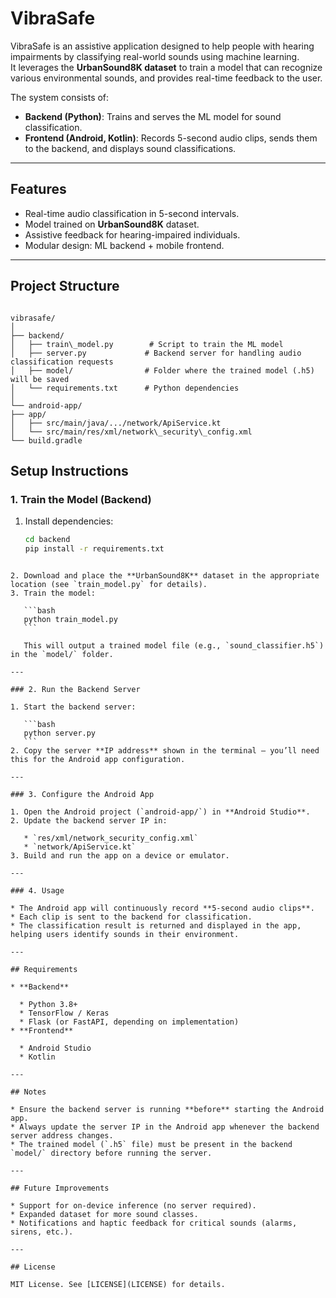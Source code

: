 # VibraSafe

VibraSafe is an assistive application designed to help people with hearing impairments by classifying real-world sounds using machine learning.  
It leverages the **UrbanSound8K dataset** to train a model that can recognize various environmental sounds, and provides real-time feedback to the user.

The system consists of:
- **Backend (Python)**: Trains and serves the ML model for sound classification.
- **Frontend (Android, Kotlin)**: Records 5-second audio clips, sends them to the backend, and displays sound classifications.

---

## Features
- Real-time audio classification in 5-second intervals.
- Model trained on **UrbanSound8K** dataset.
- Assistive feedback for hearing-impaired individuals.
- Modular design: ML backend + mobile frontend.

---

## Project Structure
```

vibrasafe/
│
├── backend/
│   ├── train\_model.py        # Script to train the ML model
│   ├── server.py             # Backend server for handling audio classification requests
│   ├── model/                # Folder where the trained model (.h5) will be saved
│   └── requirements.txt      # Python dependencies
│
└── android-app/
├── app/
│   ├── src/main/java/.../network/ApiService.kt
│   └── src/main/res/xml/network\_security\_config.xml
└── build.gradle

````

## Setup Instructions

### 1. Train the Model (Backend)
1. Install dependencies:
   ```bash
   cd backend
   pip install -r requirements.txt
````

2. Download and place the **UrbanSound8K** dataset in the appropriate location (see `train_model.py` for details).
3. Train the model:

   ```bash
   python train_model.py
   ```

   This will output a trained model file (e.g., `sound_classifier.h5`) in the `model/` folder.

---

### 2. Run the Backend Server

1. Start the backend server:

   ```bash
   python server.py
   ```
2. Copy the server **IP address** shown in the terminal — you’ll need this for the Android app configuration.

---

### 3. Configure the Android App

1. Open the Android project (`android-app/`) in **Android Studio**.
2. Update the backend server IP in:

   * `res/xml/network_security_config.xml`
   * `network/ApiService.kt`
3. Build and run the app on a device or emulator.

---

### 4. Usage

* The Android app will continuously record **5-second audio clips**.
* Each clip is sent to the backend for classification.
* The classification result is returned and displayed in the app, helping users identify sounds in their environment.

---

## Requirements

* **Backend**

  * Python 3.8+
  * TensorFlow / Keras
  * Flask (or FastAPI, depending on implementation)
* **Frontend**

  * Android Studio
  * Kotlin

---

## Notes

* Ensure the backend server is running **before** starting the Android app.
* Always update the server IP in the Android app whenever the backend server address changes.
* The trained model (`.h5` file) must be present in the backend `model/` directory before running the server.

---

## Future Improvements

* Support for on-device inference (no server required).
* Expanded dataset for more sound classes.
* Notifications and haptic feedback for critical sounds (alarms, sirens, etc.).

---

## License

MIT License. See [LICENSE](LICENSE) for details.


